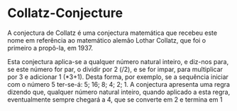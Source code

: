 # Collatz-Conjecture

A conjectura de Collatz é uma conjectura matemática que recebeu este nome em referência ao matemático alemão Lothar Collatz, que foi o primeiro a propô-la, em 1937.

Esta conjectura aplica-se a qualquer número natural inteiro, e diz-nos para, se este número for par, o dividir por 2 (/2), e se for impar, para multiplicar por 3 e adicionar 1 (*3+1). Desta forma, por exemplo, se a sequência iniciar com o número 5 ter-se-á: 5; 16; 8; 4; 2; 1. A conjectura apresenta uma regra dizendo que, qualquer número natural inteiro, quando aplicado a esta regra, eventualmente sempre chegará a 4, que se converte em 2 e termina em 1